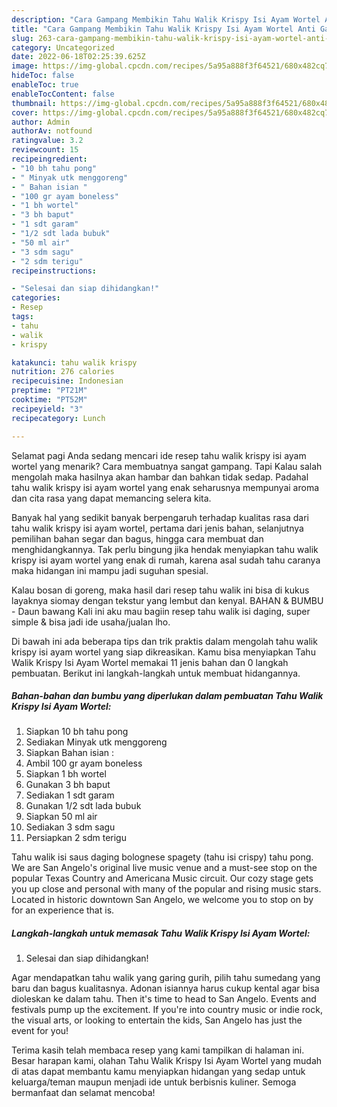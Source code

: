 ```yaml
---
description: "Cara Gampang Membikin Tahu Walik Krispy Isi Ayam Wortel Anti Gagal"
title: "Cara Gampang Membikin Tahu Walik Krispy Isi Ayam Wortel Anti Gagal"
slug: 263-cara-gampang-membikin-tahu-walik-krispy-isi-ayam-wortel-anti-gagal
category: Uncategorized
date: 2022-06-18T02:25:39.625Z
image: https://img-global.cpcdn.com/recipes/5a95a888f3f64521/680x482cq70/tahu-walik-krispy-isi-ayam-wortel-foto-resep-utama.jpg
hideToc: false
enableToc: true
enableTocContent: false
thumbnail: https://img-global.cpcdn.com/recipes/5a95a888f3f64521/680x482cq70/tahu-walik-krispy-isi-ayam-wortel-foto-resep-utama.jpg
cover: https://img-global.cpcdn.com/recipes/5a95a888f3f64521/680x482cq70/tahu-walik-krispy-isi-ayam-wortel-foto-resep-utama.jpg
author: Admin
authorAv: notfound
ratingvalue: 3.2
reviewcount: 15
recipeingredient:
- "10 bh tahu pong"
- " Minyak utk menggoreng"
- " Bahan isian "
- "100 gr ayam boneless"
- "1 bh wortel"
- "3 bh baput"
- "1 sdt garam"
- "1/2 sdt lada bubuk"
- "50 ml air"
- "3 sdm sagu"
- "2 sdm terigu"
recipeinstructions:

- "Selesai dan siap dihidangkan!"
categories:
- Resep
tags:
- tahu
- walik
- krispy

katakunci: tahu walik krispy 
nutrition: 276 calories
recipecuisine: Indonesian
preptime: "PT21M"
cooktime: "PT52M"
recipeyield: "3"
recipecategory: Lunch

---
```



Selamat pagi Anda sedang mencari ide resep tahu walik krispy isi ayam wortel yang menarik? Cara membuatnya sangat gampang. Tapi Kalau salah mengolah maka hasilnya akan hambar dan bahkan tidak sedap. Padahal tahu walik krispy isi ayam wortel yang enak seharusnya mempunyai aroma dan cita rasa yang dapat memancing selera kita.


Banyak hal yang sedikit banyak berpengaruh terhadap kualitas rasa dari tahu walik krispy isi ayam wortel, pertama dari jenis bahan, selanjutnya pemilihan bahan segar dan bagus, hingga cara membuat dan menghidangkannya. Tak perlu bingung jika hendak menyiapkan tahu walik krispy isi ayam wortel yang enak di rumah, karena asal sudah tahu caranya maka hidangan ini mampu jadi suguhan spesial.

Kalau bosan di goreng, maka hasil dari resep tahu walik ini bisa di kukus layaknya siomay dengan tekstur yang lembut dan kenyal. BAHAN &amp; BUMBU - Daun bawang Kali ini aku mau bagiin resep tahu walik isi daging, super simple &amp; bisa jadi ide usaha/jualan lho.


Di bawah ini ada beberapa tips dan trik praktis dalam mengolah tahu walik krispy isi ayam wortel yang siap dikreasikan. Kamu bisa menyiapkan Tahu Walik Krispy Isi Ayam Wortel memakai 11 jenis bahan dan 0 langkah pembuatan. Berikut ini langkah-langkah untuk membuat hidangannya.

<!--inarticleads1-->

##### Bahan-bahan dan bumbu yang diperlukan dalam pembuatan Tahu Walik Krispy Isi Ayam Wortel:

1. Siapkan 10 bh tahu pong
1. Sediakan  Minyak utk menggoreng
1. Siapkan  Bahan isian :
1. Ambil 100 gr ayam boneless
1. Siapkan 1 bh wortel
1. Gunakan 3 bh baput
1. Sediakan 1 sdt garam
1. Gunakan 1/2 sdt lada bubuk
1. Siapkan 50 ml air
1. Sediakan 3 sdm sagu
1. Persiapkan 2 sdm terigu


Tahu walik isi saus daging bolognese spagety (tahu isi crispy) tahu pong. We are San Angelo&#39;s original live music venue and a must-see stop on the popular Texas Country and Americana Music circuit. Our cozy stage gets you up close and personal with many of the popular and rising music stars. Located in historic downtown San Angelo, we welcome you to stop on by for an experience that is. 

<!--inarticleads2-->

##### Langkah-langkah untuk memasak Tahu Walik Krispy Isi Ayam Wortel:


1. Selesai dan siap dihidangkan!

Agar mendapatkan tahu walik yang garing gurih, pilih tahu sumedang yang baru dan bagus kualitasnya. Adonan isiannya harus cukup kental agar bisa dioleskan ke dalam tahu. Then it&#39;s time to head to San Angelo. Events and festivals pump up the excitement. If you&#39;re into country music or indie rock, the visual arts, or looking to entertain the kids, San Angelo has just the event for you! 

Terima kasih telah membaca resep yang kami tampilkan di halaman ini. Besar harapan kami, olahan Tahu Walik Krispy Isi Ayam Wortel yang mudah di atas dapat membantu kamu menyiapkan hidangan yang sedap untuk keluarga/teman maupun menjadi ide untuk berbisnis kuliner. Semoga bermanfaat dan selamat mencoba!
